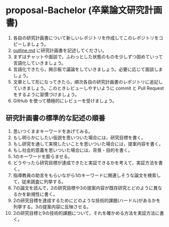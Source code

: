 # proposal-Bachelor (卒業論文研究計画書)

1. 各自の研究計画書について新しいレポジトリを作成してこのレポジトリをコピーしましょう。
2. [outline.md](outline.md) に研究計画書を記述してください。
3. まずはチャットや面談で，ふわっとした状態のものを少しずつ固めていって言語化していきましょう。
4. 言語化できたら，掲示板で議論をしていきましょう。必要に応じて面談しましょう。
5. 文章として形になってきたら，順次各自の研究計画書のレポジトリに追記していきましょう。このときレビューしやすいように commit と Pull Request をするように習慣づけましょう。
6. GitHub を使って積極的にレビューを受けましょう。

## 研究計画書の標準的な記述の順番

1. 思いつくままキーワードをあげてみる。
2. もし明らかにしたい仮説を思いついた場合には，研究目標を書く。
3. もし研究を通して実現したいことを思いついた場合には，提案内容を書く。
4. もし社会的意義を思いついた場合には，背景・目的を書く。
5. 1のキーワードを膨らませる。
6. どうやったら研究目標が達成できたと実証できるかを考えて，実証方法を書く。
7. 指導教員の助言をもらいながら1のキーワードに関連しそうな論文を検索して，従来調査に列挙する。
8. 7の論文を読んで，2の研究目標や3の提案内容が既存研究とどのように異なるかを新規性に書く。
9. 2の研究目標を達成するためにどのような技術的課題(ハードル)があるかを列挙する。3の提案内容に反映させる。
10. 2の研究目標と9の技術的課題について，それを確かめる方法を実証方法に書く。

